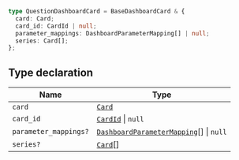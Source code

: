 ```ts
type QuestionDashboardCard = BaseDashboardCard & {
  card: Card;
  card_id: CardId | null;
  parameter_mappings: DashboardParameterMapping[] | null;
  series: Card[];
};
```

## Type declaration

| Name                  | Type                                                                    |
| --------------------- | ----------------------------------------------------------------------- |
| `card`                | [`Card`](Card.md)                                                       |
| `card_id`             | [`CardId`](CardId.md) \| `null`                                         |
| `parameter_mappings?` | [`DashboardParameterMapping`](DashboardParameterMapping.md)[] \| `null` |
| `series?`             | [`Card`](Card.md)[]                                                     |
